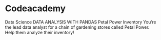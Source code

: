 # Codeacademy
Data Science
DATA ANALYSIS WITH PANDAS
Petal Power Inventory
You’re the lead data analyst for a chain of gardening stores called Petal Power. Help them analyze their inventory!

